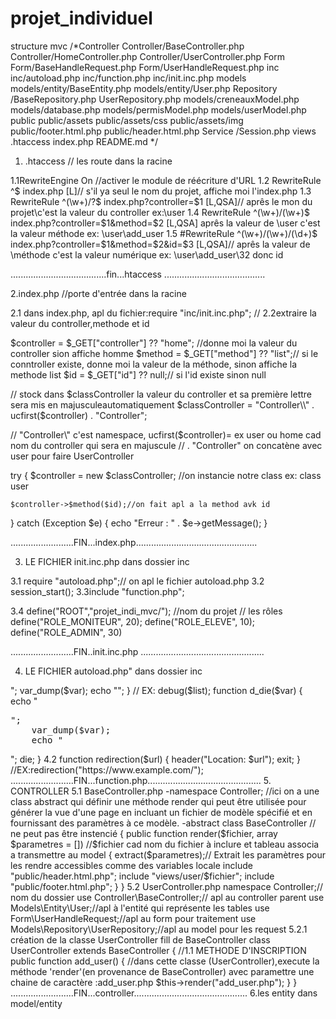 # projet_individuel

structure mvc
/*Controller Controller/BaseController.php Controller/HomeController.php Controller/UserController.php 
Form Form/BaseHandleRequest.php Form/UserHandleRequest.php 
inc inc/autoload.php inc/function.php inc/init.inc.php 
models models/entity/BaseEntity.php models/entity/User.php 
Repository /BaseRepository.php UserRepository.php
 models/creneauxModel.php models/database.php models/permisModel.php models/userModel.php 
 public public/assets public/assets/css public/assets/img public/footer.html.php public/header.html.php 
 Service /Session.php 
 views .htaccess index.php README.md */

1. .htaccess // les route dans la racine

1.1RewriteEngine On //activer le module de réécriture d'URL
1.2 RewriteRule ^$               index.php [L]// s'il ya seul le nom du projet, affiche moi l'index.php
1.3 RewriteRule ^(\w+)/?$         index.php?controller=$1 [L,QSA]// aprês le mon du projet\c'est la valeur du controller ex:\user
1.4 RewriteRule ^(\w+)/(\w+)$    index.php?controller=$1&method=$2 [L,QSA] aprês la valeur de \user c'est la valeur méthode ex: \user\add_user
1.5 #RewriteRule ^(\w+)/(\w+)/(\d+)$     index.php?controller=$1&method=$2&id=$3 [L,QSA]// aprês la valeur de \méthode c'est la valeur numérique ex: \user\add_user\32 donc id


......................................fin...htaccess ........................................

2.index.php  //porte d'entrée dans la racine

2.1 dans index.php, apl du fichier:require "inc/init.inc.php"; //
2.2extraire la valeur du controller,methode et id

$controller = $_GET["controller"] ?? "home"; //donne moi la valeur du controller sion affiche homme
$method    = $_GET["method"] ?? "list";// si le conntroller existe, donne moi la valeur de la méthode, sinon affiche la methode list
$id         = $_GET["id"] ?? null;// si l'id existe sinon null

// stock dans $classController la valeur du controller et sa première lettre sera mis en majusculeautomatiquement
$classController = "Controller\\" . ucfirst($controller) . "Controller";

 // "Controller\\" c'est namespace, 
 ucfirst($controller)= ex user ou home cad nom du controller qui sera en majuscule 
 //  . "Controller" on concatène avec user pour faire UserController

try {
    $controller = new $classController; //on instancie notre class ex: class user

    $controller->$method($id);//on fait apl a la method avk id
} catch (Exception $e) {
    echo "Erreur : " . $e->getMessage();
}

.........................FIN...index.php................................................

3. LE FICHIER init.inc.php dans dossier inc

3.1 require "autoload.php";// on apl le fichier autoload.php
3.2 session_start();
3.3include "function.php";

3.4 define("ROOT","projet_indi_mvc/"); //nom du projet
// les rôles
define("ROLE_MONITEUR", 20);
define("ROLE_ELEVE", 10);
define("ROLE_ADMIN", 30)


.........................FIN..init.inc.php .................................................

4. LE FICHIER autoload.php" dans dossier inc

<?php


function chargeClass($className)
{
   ⚠ RAPPEL : dans les namespaces, on ne peut utiliser que les \

    $filePath = str_replace("\\", "/", $className);
    $root = __DIR__ . "/../" . $filePath . ".php";
    if (file_exists($root)) {
        require $root;
    } else {
        throw new Exception("La class $className n'a pas été trouvée.");
    }
}

/** 
La fonction spl_autoload_register permet de définir la fonction qui sera 
exécutée à chaque fois qu'une class sera requise par le code (par exemple,
quand on utilise le mot-clé 'new' pour instancier un objet)
 */
spl_autoload_register("chargeClass");

.........................FIN...autoload.php..............................................

4. LE FICHIER function.php dans dossier inc
4.1 function debug($var)
{
    echo "<pre>";
    var_dump($var);
    echo "</pre>";
}

// EX: debug($list);
function d_die($var)
{
    echo "<pre>";
    var_dump($var);
    echo "</pre>";
    die;
}

4.2 function redirection($url)
{
    header("Location: $url");
    exit;
}
//EX:redirection("https://www.example.com/");

.........................FIN...function.php.............................................

5. CONTROLLER

5.1 BaseController.php

-namespace Controller;

//ici on a une class abstract qui définir une méthode render qui peut être utilisée pour générer la vue d'une page en incluant un fichier de modèle spécifié et en fournissant des paramètres à ce modèle. 

-abstract class BaseController // ne peut pas être instencié
{
    public function render($fichier, array $parametres = []) //$fichier cad nom du fichier à inclure et tableau associa a transmettre au model
    {

        extract($parametres);// Extrait les paramètres pour les rendre accessibles comme des variables locale
        include "public/header.html.php";
        include "views/user/$fichier";
        include "public/footer.html.php";

    }
}

5.2 UserController.php

namespace Controller;// nom du dossier
use Controller\BaseController;// apl au controller parent
use Models\Entity\User;//apl à l'entité qui représente les tables
use Form\UserHandleRequest;//apl au form pour traitement
use Models\Repository\UserRepository;//apl au model pour les request

5.2.1
création de la classe UserController fill de BaseController
class UserController extends BaseController 
{
    //1.1 METHODE D'INSCRIPTION

    public function add_user()
    {
        //dans cette classe (UserController),execute la méthode 'render'(en provenance de BaseController) avec paramettre une chaine de caractère :add_user.php
        $this->render("add_user.php");

    }

 

}

.........................FIN...controller.............................................

6.les entity dans model/entity





